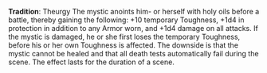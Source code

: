 **Tradition**: Theurgy
The mystic anoints him- or herself with holy oils before a battle, thereby gaining the following: +10 temporary Toughness, +1d4 in protection in addition to any Armor worn, and +1d4 damage on all attacks. If the mystic is damaged, he or she first loses the temporary Toughness, before his or her own Toughness is affected.
The downside is that the mystic cannot be healed and that all death tests automatically fail during the scene. The effect lasts for the duration of a scene.